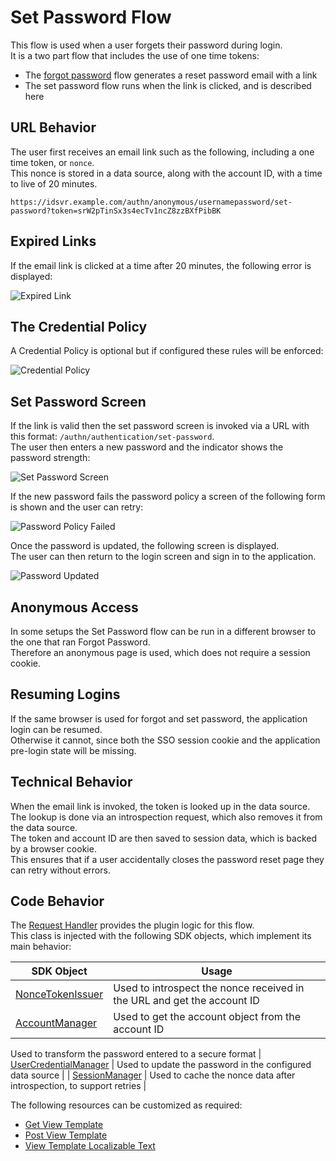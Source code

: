 # Set Password Flow

This flow is used when a user forgets their password during login.\
It is a two part flow that includes the use of one time tokens:

- The [forgot password](forgot-password.md) flow generates a reset password email with a link
- The set password flow runs when the link is clicked, and is described here

## URL Behavior

The user first receives an email link such as the following, including a one time token, or `nonce`.\
This nonce is stored in a data source, along with the account ID, with a time to live of 20 minutes.

```text
https://idsvr.example.com/authn/anonymous/usernamepassword/set-password?token=srW2pTinSx3s4ecTv1ncZ8zzBXfPibBK
```

## Expired Links

If the email link is clicked at a time after 20 minutes, the following error is displayed:

![Expired Link](images/set-password/expired-link.png)

## The Credential Policy

A Credential Policy is optional but if configured these rules will be enforced:

![Credential Policy](images/shared/credential-policy.png)

## Set Password Screen

If the link is valid then the set password screen is invoked via a URL with this format: `/authn/authentication/set-password`.\
The user then enters a new password and the indicator shows the password strength:

![Set Password Screen](images/set-password/setting-password.png)

If the new password fails the password policy a screen of the following form is shown and the user can retry:

![Password Policy Failed](images/set-password/password-policy-failed.png)

Once the password is updated, the following screen is displayed.\
The user can then return to the login screen and sign in to the application.

![Password Updated](images/set-password/password-updated.png)

## Anonymous Access

In some setups the Set Password flow can be run in a different browser to the one that ran Forgot Password.\
Therefore an anonymous page is used, which does not require a session cookie.

## Resuming Logins

If the same browser is used for forgot and set password, the application login can be resumed.\
Otherwise it cannot, since both the SSO session cookie and the application pre-login state will be missing.

## Technical Behavior

When the email link is invoked, the token is looked up in the data source.\
The lookup is done via an introspection request, which also removes it from the data source.\
The token and account ID are then saved to session data, which is backed by a browser cookie.\
This ensures that if a user accidentally closes the password reset page they can retry without errors.

## Code Behavior

The [Request Handler](../src/main/java/io/curity/identityserver/plugin/usernamepassword/setPassword/UsernamePasswordAuthenticatorSetPasswordRequestHandler.java) provides the plugin logic for this flow.\
This class is injected with the following SDK objects, which implement its main behavior:

| SDK Object | Usage |
| ---------- | ----- |
| [NonceTokenIssuer](https://curity.io/docs/idsvr-java-plugin-sdk/latest/se/curity/identityserver/sdk/service/NonceTokenIssuer.html) | Used to introspect the nonce received in the URL and get the account ID |
| [AccountManager](https://curity.io/docs/idsvr-java-plugin-sdk/latest/se/curity/identityserver/sdk/service/AccountManager.html) | Used to get the account object from the account ID |
Used to transform the password entered to a secure format
| [UserCredentialManager](https://curity.io/docs/idsvr-java-plugin-sdk/latest/se/curity/identityserver/sdk/service/AccountManager.html) | Used to update the password in the configured data source |
| [SessionManager](https://curity.io/docs/idsvr-java-plugin-sdk/latest/se/curity/identityserver/sdk/service/SessionManager.html) | Used to cache the nonce data after introspection, to support retries |

The following resources can be customized as required:

- [Get View Template](../src/main/resources/templates/authenticator/username-password-authenticator/set-password/get.vm)
- [Post View Template](../src/main/resources/templates/authenticator/username-password-authenticator/set-password/post.vm)
- [View Template Localizable Text](../src/main/resources/messages/en/authenticator/username-password-authenticator/set-password/messages)
